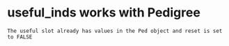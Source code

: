 # useful_inds works with Pedigree

    The useful slot already has values in the Ped object and reset is set to FALSE

